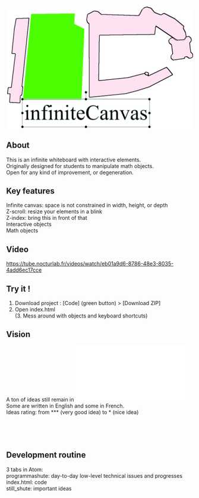 ![Logo](./ic_better_logo2.png)

## About
This is an infinite whiteboard with interactive elements.   
Originally designed for students to manipulate math objects.    
Open for any kind of improvement, or degeneration.  

## Key features
Infinite canvas: space is not constrained in width, height, or depth    
Z-scroll: resize your elements in a blink   
Z-index: bring this in front of that    
Interactive objects     
Math objects    

## Video
https://tube.nocturlab.fr/videos/watch/eb01a9d6-8786-48e3-8035-4add6ec17cce

## Try it !
1. Download project : [Code] (green button) > [Download ZIP]  
2. Open index.html  
(3. Mess around with objects and keyboard shortcuts)

## Vision
A ton of ideas still remain in ![still_shute](./still_shute.txt)    
Some are written in English and some in French.     
Ideas rating: from *** (very good idea) to * (nice idea)
 
<br/>
<br/>   
<br/>   

## Development routine
3 tabs in Atom:   
programmashute: day-to-day low-level technical issues and progresses  
index.html:     code  
still_shute:    important ideas  
